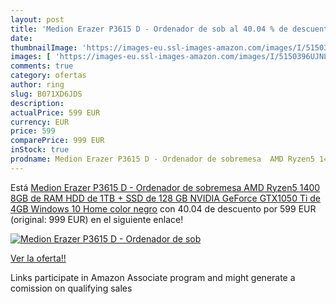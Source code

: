 ```yaml
---
layout: post
title: 'Medion Erazer P3615 D - Ordenador de sob al 40.04 % de descuento'
date: 
thumbnailImage: 'https://images-eu.ssl-images-amazon.com/images/I/5150396UJNL._SL200_.jpg'
images: [ 'https://images-eu.ssl-images-amazon.com/images/I/5150396UJNL._SL200_.jpg' ]
comments: true
category: ofertas
author: ring
slug: B071XD6JDS
description:
actualPrice: 599 EUR
currency: EUR
price: 599
comparePrice: 999 EUR
inStock: true
prodname: Medion Erazer P3615 D - Ordenador de sobremesa  AMD Ryzen5 1400  8GB de RAM  HDD de 1TB + SSD de 128 GB  NVIDIA GeForce GTX1050 Ti de 4GB  Windows 10 Home  color negro
---
```


Está [Medion Erazer P3615 D - Ordenador de sobremesa  AMD Ryzen5 1400  8GB de RAM  HDD de 1TB + SSD de 128 GB  NVIDIA GeForce GTX1050 Ti de 4GB  Windows 10 Home  color negro](https://www.amazon.es/dp/B071XD6JDS/?tag=tolees-21) con 40.04 de descuento por 599 EUR (original: 999 EUR) en el siguiente enlace!

[![Medion Erazer P3615 D - Ordenador de sob](https://images-eu.ssl-images-amazon.com/images/I/5150396UJNL._SL200_.jpg)](https://www.amazon.es/dp/B071XD6JDS/?tag=tolees-21)

[Ver la oferta!!](https://www.amazon.es/dp/B071XD6JDS/?tag=tolees-21)

Links participate in Amazon Associate program and might generate a comission on qualifying sales


